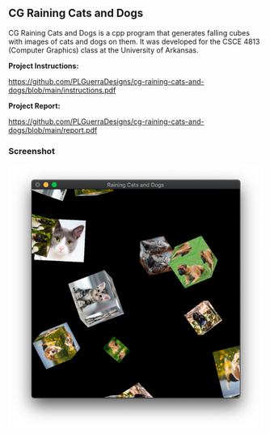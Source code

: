 ## CG Raining Cats and Dogs

CG Raining Cats and Dogs is a cpp program that generates falling cubes with images of cats and dogs on them. It was developed for the CSCE 4813 (Computer Graphics) class at the University of Arkansas.

**Project Instructions:**

https://github.com/PLGuerraDesigns/cg-raining-cats-and-dogs/blob/main/instructions.pdf

**Project Report:**

https://github.com/PLGuerraDesigns/cg-raining-cats-and-dogs/blob/main/report.pdf

### Screenshot

![Screenshot](https://raw.githubusercontent.com/PLGuerraDesigns/cg-raining-cats-and-dogs/main/screenshot.png)
